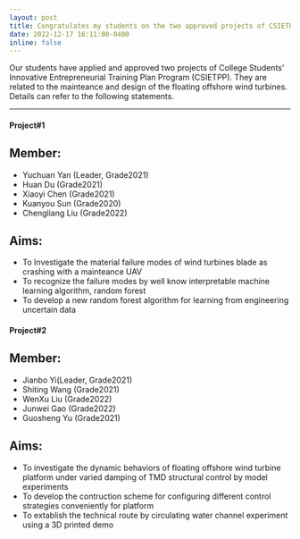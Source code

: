 ```yaml
---
layout: post
title: Congratulates my students on the two approved projects of CSIETPP
date: 2022-12-17 16:11:00-0400
inline: false
---
```


Our students have applied and approved two projects of College Students' Innovative Entrepreneurial Training Plan Program (CSIETPP). They are related to the mainteance and design of the floating offshore wind turbines. Details can refer to the following statements.

***

#### Project#1 
## Member: 
<ul>
    <li>Yuchuan Yan (Leader, Grade2021)</li>
    <li>Huan Du (Grade2021)</li>
    <li>Xiaoyi Chen (Grade2021)</li>
    <li>Kuanyou Sun (Grade2020)</li>
    <li>Chengliang Liu (Grade2022)</li>
</ul>

## Aims:
<ul>
    <li>To Investigate the material failure modes of wind turbines blade as crashing with a mainteance UAV</li>
    <li>To recognize the failure modes by well know interpretable machine learning algorithm, random forest</li>
    <li>To develop a new random forest algorithm for learning from engineering uncertain data</li>
</ul>

#### Project#2
## Member: 
<ul>
    <li>Jianbo Yi(Leader, Grade2021)</li>
    <li>Shiting Wang (Grade2021)</li>
    <li>WenXu Liu (Grade2022)</li>
    <li>Junwei Gao (Grade2022)</li>
    <li>Guosheng Yu (Grade2021)</li>
</ul>

## Aims:
<ul>
    <li>To investigate the dynamic behaviors of floating offshore wind turbine platform under varied damping of TMD structural control by model experiments</li>
    <li>To develop the contruction scheme for configuring different control strategies conveniently for platform</li>
    <li>To extablish the technical route by circulating water channel experiment using a 3D printed demo</li>
</ul>
